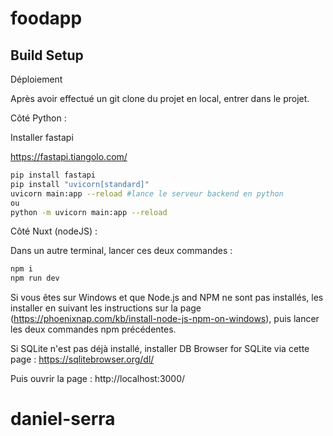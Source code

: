 # foodapp

## Build Setup


Déploiement

Après avoir effectué un git clone du projet en local, entrer dans le projet.


Côté Python :

Installer fastapi 

https://fastapi.tiangolo.com/

```bash
pip install fastapi
pip install "uvicorn[standard]"
uvicorn main:app --reload #lance le serveur backend en python
ou
python -m uvicorn main:app --reload
```


Côté Nuxt (nodeJS) :

Dans un autre terminal, lancer ces deux commandes :
```bash
npm i
npm run dev
```
Si vous êtes sur Windows et que Node.js and NPM ne sont pas installés, les installer en suivant les instructions sur la page (https://phoenixnap.com/kb/install-node-js-npm-on-windows), puis lancer les deux commandes npm précédentes.


Si SQLite n'est pas déjà installé, installer DB Browser for SQLite via cette page : https://sqlitebrowser.org/dl/


Puis ouvrir la page :
http://localhost:3000/

# daniel-serra
